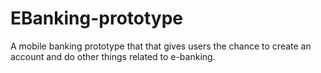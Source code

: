 # EBanking-prototype
A mobile banking prototype that that gives users the chance to create an account and do other things related to e-banking.
